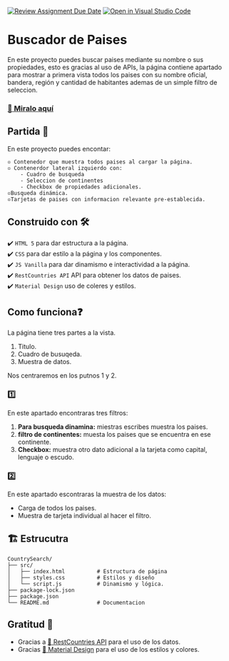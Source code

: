 [![Review Assignment Due Date](https://classroom.github.com/assets/deadline-readme-button-22041afd0340ce965d47ae6ef1cefeee28c7c493a6346c4f15d667ab976d596c.svg)](https://classroom.github.com/a/RxH6bTkq)
[![Open in Visual Studio Code](https://classroom.github.com/assets/open-in-vscode-2e0aaae1b6195c2367325f4f02e2d04e9abb55f0b24a779b69b11b9e10269abc.svg)](https://classroom.github.com/online_ide?assignment_repo_id=19596923&assignment_repo_type=AssignmentRepo)

# Buscador de Paises

En este proyecto puedes buscar paises mediante su nombre o sus propiedades, esto es gracias al uso de APIs, la página contiene apartado para mostrar a primera vista todos los paises con su nombre oficial, bandera, región y cantidad de habitantes ademas de un simple filtro de seleccion.

###  [👀 Miralo aquí](https://arm4nd7.github.io/Buscador-Paises-PuArWe-4/)

##  Partida 🚀
En este proyecto puedes encontar:

    ▫️ Contenedor que muestra todos paises al cargar la página.
    ▫️ Contenerdor lateral izquierdo con: 
        - Cuadro de busqueda
        - Seleccion de continentes
        - Checkbox de propiedades adicionales.
    ▫️Busqueda dinámica.
    ▫️Tarjetas de paises con informacion relevante pre-establecida.

## Construido con 🛠️

✔️ `HTML 5` para dar estructura a la página.<br>
✔️ `CSS` para dar estilo a la página y los componentes.<br>
✔️ `JS Vanilla` para dar dinamismo e interactividad a la página.<br>
✔️ `RestCountries API` API para obtener los datos de paises.<br>
✔️ `Material Design` uso de coleres y estilos.

## Como funciona❓
La página tiene tres partes a la vista.
1. Titulo.
2. Cuadro de busuqeda.
3. Muestra de datos.

Nos centraremos en los putnos 1 y 2.
### 1️⃣
En este apartado encontraras tres filtros: 
1. **Para busqueda dinamina:** miestras escribes muestra los paises.
2. **filtro de continentes:** muesta los paises que se encuentra en ese continente.
3. **Checkbox:** muestra otro dato adicional a la tarjeta como capital, lenguaje o escudo.
### 2️⃣
En este apartado escontraras la muestra de los datos:
* Carga de todos los paises.
* Muestra de tarjeta individual al hacer el filtro.

## 🏗️ Estrucutra
```
CountrySearch/
├── src/
│   ├── index.html          # Estructura de página
│   ├── styles.css          # Estilos y diseño
│   └── script.js           # Dinamismo y lógica.
├── package-lock.json
├── package.json
└── README.md               # Documentacion
```

## Gratitud 🎁
* Gracias a [👀 RestCountries API](https://restcountries.com/v3.1/all) para el uso de los datos.
* Gracias [👀 Material Design](https://m2.material.io/design/color/the-color-system.html) para el uso de los estilos y colores.
